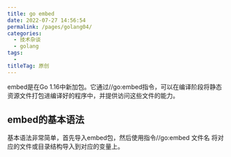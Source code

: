 ```yaml
---
title: go embed
date: 2022-07-27 14:56:54
permalink: /pages/golang04/
categories:
  - 技术杂谈
  - golang
tags:
  - 
titleTag: 原创
---
```

embed是在Go 1.16中新加包。它通过//go:embed指令，可以在编译阶段将静态资源文件打包进编译好的程序中，并提供访问这些文件的能力。

## embed的基本语法
基本语法非常简单，首先导入embed包，然后使用指令//go:embed 文件名 将对应的文件或目录结构导入到对应的变量上。 